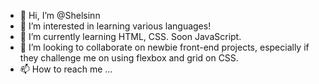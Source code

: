 - 👋 Hi, I’m @Shelsinn
- 👀 I’m interested in learning various languages!
- 🌱 I’m currently learning HTML, CSS. Soon JavaScript.
- 💞️ I’m looking to collaborate on newbie front-end projects, especially if they challenge me on using flexbox and grid on CSS.
- 📫 How to reach me ...

<!---
Shelsinn/Shelsinn is a ✨ special ✨ repository because its `README.md` (this file) appears on your GitHub profile.
You can click the Preview link to take a look at your changes.
--->
